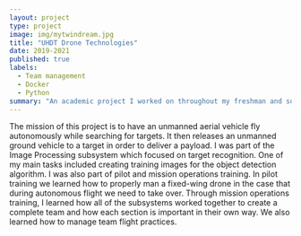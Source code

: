 ```yaml
---
layout: project
type: project
image: img/mytwindream.jpg
title: "UHDT Drone Technologies"
date: 2019-2021
published: true
labels:
  - Team management
  - Docker
  - Python
summary: "An academic project I worked on throughout my freshman and sophomore year."
---
```


The mission of this project is to have an unmanned aerial vehicle fly autonomously while searching for targets.  It then releases an unmanned ground vehicle to a target in order to deliver a payload.  I was part of the Image Processing subsystem which focused on target recognition.  One of my main tasks included creating training images for the object detection algorithm.  I was also part of pilot and mission operations training.  In pilot training we learned how to properly man a fixed-wing drone in the case that during autonomous flight we need to take over.  Through mission operations training, I learned how all of the subsystems worked together to create a complete team and how each section is important in their own way.  We also learned how to manage team flight practices.

<a href="https://youtu.be/oxSvIZsWEM8">
